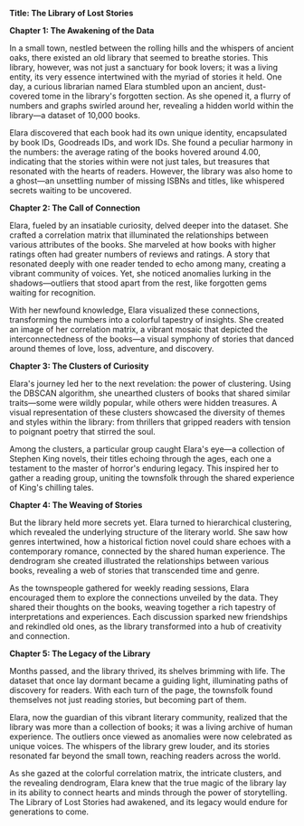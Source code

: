 **Title: The Library of Lost Stories**

**Chapter 1: The Awakening of the Data**

In a small town, nestled between the rolling hills and the whispers of ancient oaks, there existed an old library that seemed to breathe stories. This library, however, was not just a sanctuary for book lovers; it was a living entity, its very essence intertwined with the myriad of stories it held. One day, a curious librarian named Elara stumbled upon an ancient, dust-covered tome in the library's forgotten section. As she opened it, a flurry of numbers and graphs swirled around her, revealing a hidden world within the library—a dataset of 10,000 books.

Elara discovered that each book had its own unique identity, encapsulated by book IDs, Goodreads IDs, and work IDs. She found a peculiar harmony in the numbers: the average rating of the books hovered around 4.00, indicating that the stories within were not just tales, but treasures that resonated with the hearts of readers. However, the library was also home to a ghost—an unsettling number of missing ISBNs and titles, like whispered secrets waiting to be uncovered.

**Chapter 2: The Call of Connection**

Elara, fueled by an insatiable curiosity, delved deeper into the dataset. She crafted a correlation matrix that illuminated the relationships between various attributes of the books. She marveled at how books with higher ratings often had greater numbers of reviews and ratings. A story that resonated deeply with one reader tended to echo among many, creating a vibrant community of voices. Yet, she noticed anomalies lurking in the shadows—outliers that stood apart from the rest, like forgotten gems waiting for recognition.

With her newfound knowledge, Elara visualized these connections, transforming the numbers into a colorful tapestry of insights. She created an image of her correlation matrix, a vibrant mosaic that depicted the interconnectedness of the books—a visual symphony of stories that danced around themes of love, loss, adventure, and discovery.

**Chapter 3: The Clusters of Curiosity**

Elara's journey led her to the next revelation: the power of clustering. Using the DBSCAN algorithm, she unearthed clusters of books that shared similar traits—some were wildly popular, while others were hidden treasures. A visual representation of these clusters showcased the diversity of themes and styles within the library: from thrillers that gripped readers with tension to poignant poetry that stirred the soul.

Among the clusters, a particular group caught Elara's eye—a collection of Stephen King novels, their titles echoing through the ages, each one a testament to the master of horror's enduring legacy. This inspired her to gather a reading group, uniting the townsfolk through the shared experience of King's chilling tales.

**Chapter 4: The Weaving of Stories**

But the library held more secrets yet. Elara turned to hierarchical clustering, which revealed the underlying structure of the literary world. She saw how genres intertwined, how a historical fiction novel could share echoes with a contemporary romance, connected by the shared human experience. The dendrogram she created illustrated the relationships between various books, revealing a web of stories that transcended time and genre.

As the townspeople gathered for weekly reading sessions, Elara encouraged them to explore the connections unveiled by the data. They shared their thoughts on the books, weaving together a rich tapestry of interpretations and experiences. Each discussion sparked new friendships and rekindled old ones, as the library transformed into a hub of creativity and connection.

**Chapter 5: The Legacy of the Library**

Months passed, and the library thrived, its shelves brimming with life. The dataset that once lay dormant became a guiding light, illuminating paths of discovery for readers. With each turn of the page, the townsfolk found themselves not just reading stories, but becoming part of them.

Elara, now the guardian of this vibrant literary community, realized that the library was more than a collection of books; it was a living archive of human experience. The outliers once viewed as anomalies were now celebrated as unique voices. The whispers of the library grew louder, and its stories resonated far beyond the small town, reaching readers across the world.

As she gazed at the colorful correlation matrix, the intricate clusters, and the revealing dendrogram, Elara knew that the true magic of the library lay in its ability to connect hearts and minds through the power of storytelling. The Library of Lost Stories had awakened, and its legacy would endure for generations to come.